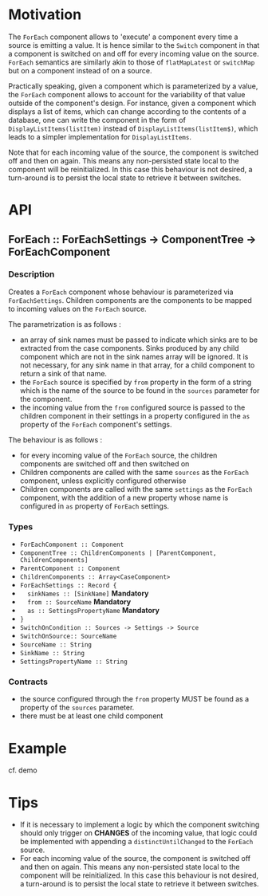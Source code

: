 # Motivation

The `ForEach` component allows to 'execute' a component every time a source is emitting a value. It is hence similar to the `Switch` component in that a component is switched on and off for every incoming value on the source. `ForEach` semantics are similarly akin to those of  `flatMapLatest` or `switchMap` but on a component instead of on a source.

Practically speaking, given a component which is parameterized by a value, the `ForEach` component allows to account for the variability of that value outside of the component's design.  For instance, given a component which displays a list of items, which can change according to the contents of a database, one can write the component in the form of `DisplayListItems(listItem)` instead of `DisplayListItems(listItem$)`, which leads to a simpler implementation for `DisplayListItems`.

Note that for each incoming value of the source, the component is switched off and then on again. This means any non-persisted state local to the component will be reinitialized. In this case this behaviour is not desired, a turn-around is to persist the local state to retrieve it between switches.

# API

## ForEach :: ForEachSettings -> ComponentTree -> ForEachComponent

### Description
Creates a `ForEach` component whose behaviour is parameterized via `ForEachSettings`. Children components are the components to be mapped to incoming values on the `ForEach` source.

The parametrization is as follows :

- an array of sink names must be passed to indicate which sinks are to be extracted from the case components. Sinks produced by any child component which are not in the sink names array will be ignored. It is not necessary, for any sink name in that array, for a child component to return a sink of that name.
- the `ForEach` source is specified by `from` property in the form of a string which is the name of the source to be found in the `sources` parameter for the component.
- the incoming value from the `from` configured source is passed to the children component in their settings in a property configured in the `as` property of the `ForEach` component's settings.

The behaviour is as follows :

- for every incoming value of the `ForEach` source, the children components are switched off and then switched on 
- Children components are called with the same `sources` as the `ForEach` component, unless explicitly configured otherwise
- Children components are called with the same `settings` as the `ForEach` component, with the addition of a new property whose name is configured in `as` property of `ForEach` settings.

### Types
- `ForEachComponent :: Component`
- `ComponentTree :: ChildrenComponents | [ParentComponent, ChildrenComponents]`
- `ParentComponent :: Component`
- `ChildrenComponents :: Array<CaseComponent>`
- `ForEachSettings :: Record {`
- `  sinkNames :: [SinkName]`  **Mandatory**
- `  from :: SourceName` **Mandatory**
- `  as :: SettingsPropertyName` **Mandatory**
- `}`
- `SwitchOnCondition :: Sources -> Settings -> Source`
- `SwitchOnSource:: SourceName`
- `SourceName :: String`
- `SinkName :: String`
- `SettingsPropertyName :: String`

### Contracts
- the source configured through the `from` property MUST be found as a property of the `sources` parameter.
- there must be at least one child component

# Example
cf. demo

# Tips
- If it is necessary to implement a logic by which the component switching should only trigger on **CHANGES** of the incoming value, that logic could be implemented with appending a `distinctUntilChanged` to the `ForEach` source.
- For each incoming value of the source, the component is switched off and then on again. This means any non-persisted state local to the component will be reinitialized. In this case this behaviour is not desired, a turn-around is to persist the local state to retrieve it between switches.
